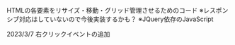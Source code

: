 HTMLの各要素をリサイズ・移動・グリッド管理させるためのコード
※レスポンシブ対応はしていないので今後実装するかも？
※JQuery依存のJavaScript

2023/3/7
右クリックイベントの追加